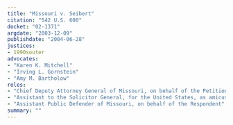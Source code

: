```yaml
---
title: "Missouri v. Seibert"
citation: "542 U.S. 600"
docket: "02-1371"
argdate: "2003-12-09"
publishdate: "2004-06-28"
justices:
- 1990souter
advocates:
- "Karen K. Mitchell"
- "Irving L. Gornstein"
- "Amy M. Bartholow"
roles:
- "Chief Deputy Attorney General of Missouri, on behalf of the Petitioner"
- "Assistant to the Solicitor General, for the United States, as amicus curiae, supporting the Petitioner"
- "Assistant Public Defender of Missouri, on behalf of the Respondent"
summary: ""
---
```


